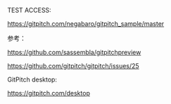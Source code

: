TEST ACCESS:

https://gitpitch.com/negabaro/gitpitch_sample/master

参考：

https://github.com/sassembla/gitpitchpreview

https://github.com/gitpitch/gitpitch/issues/25


GitPitch desktop:

https://gitpitch.com/desktop